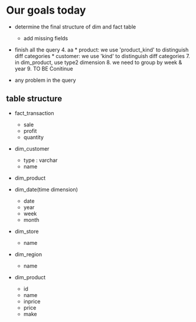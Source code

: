 # Our goals today
* determine the final structure of dim and fact table
    * add missing fields

* finish all the query
    4. aa
        * product: we use 'product_kind' to distinguish diff categories
        * customer: we use 'kind' to distinguish diff categories
    7. in dim_product, use type2 dimension
    8. we need to group by week & year
    9. TO BE Conitinue

* any problem in the query




## table structure
* fact_transaction
    * sale
    * profit
    * quantity

* dim_customer
    * type : varchar
    * name

* dim_product

* dim_date(time dimension)
    * date
    * year
    * week
    * month

* dim_store
    * name

* dim_region
    * name

* dim_product
    * id
    * name
    * inprice
    * price
    * make




